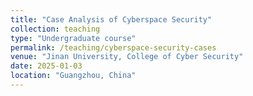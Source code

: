 ```yaml
---
title: "Case Analysis of Cyberspace Security"
collection: teaching
type: "Undergraduate course"
permalink: /teaching/cyberspace-security-cases
venue: "Jinan University, College of Cyber Security"
date: 2025-01-03
location: "Guangzhou, China"
---
```


